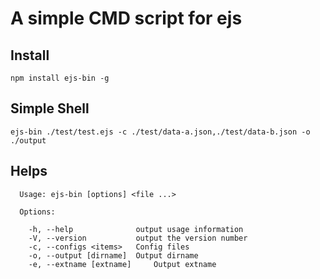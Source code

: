 # A simple CMD script for ejs

## Install
```
npm install ejs-bin -g
```

## Simple Shell
```
ejs-bin ./test/test.ejs -c ./test/data-a.json,./test/data-b.json -o ./output
```

## Helps
```
  Usage: ejs-bin [options] <file ...>

  Options:

    -h, --help              output usage information
    -V, --version           output the version number
    -c, --configs <items>   Config files
    -o, --output [dirname]  Output dirname
    -e, --extname [extname]     Output extname
```
